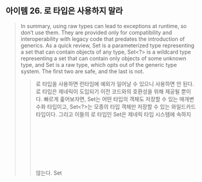 

## 아이템 26. 로 타입은 사용하지 말라

> In summary, using raw types can lead to exceptions at runtime, so don’t use them. They are provided only for compatibility and interoperability with legacy code that predates the introduction of generics. As a quick review, Set<Object> is a parameterized type representing a set that can contain objects of any type, Set<?> is a wildcard type representing a set that can contain only objects of some unknown type, and Set is a raw type, which opts out of the generic type system. The first two are safe, and the last is not.

> 로 타입을 사용하면 런타임에 예외가 일어날 수 있으니 사용하면 안 된다. 로 타입은 제네릭이 도입되기 이전 코드와의 호환성을 위해 제공될 뿐이다. 빠르게 훑어보자면, Set<Object>는 어떤 타입의 객체도 저장할 수 있는 매개변수화 타입이고, Set<?>는 모종의 타입 객체만 저장할 수 있는 와일드카드 타입이다. 그리고 이들의 로 타입인 Set은 제네릭 타입 시스템에 속하지 않는다. Set<Object>와 Set<? >는 안전하지만, 로 타입인 Set은 안전하지 않다.



### 용어 정리

- 아따 많다. 타입 파라미터와 타입들을 분류해보자.

| 한글 용어                    | 영문                           | 예                                |
| :--------------------------- | ------------------------------ | --------------------------------- |
| 실제 타입 파리미터(매개변수) | actual type parameter          | <String>                          |
| (정규) 타입 파라미터         | formal type parameter          | <E>                               |
| 한정적 타입 파라미터         | bounded type parameter         | <E extends Number>                |
| 재귀적 타입 한정             | recursive type bound           | <T extends Comparable<T>>         |
| 이거는 부르는 이름이 없나?   | recursive wildcard type bound? | <T extends Comparable<? super T>> |
|                              |                                |                                   |
| 로 타입                      | raw type                       | List                              |
| 매개변수화 타입              | parameterized type             | List<String>                      |
| 제네릭 타입                  | generic type                   | List<E>                           |
| 비한정적 와일드카드 타입     | unbounded wildcard type        | List<?>                           |
| 한정적 와일드카드 타입       | bounded wildcard type          | List<? extends Number>            |
|                              |                                |                                   |
| 제네릭 메서드                | generic method                 | static <E> List<E> asList(E[] a)  |
| 타입 토큰                    | type token                     | String.class                      |



### 로타입

- 이 책 전반에서 줄기차게 이야기하듯, 오류는 가능한 한 발생 즉시, 이상적으로는 컴파일할 때 발견하는 것이 좋다.
  - 밑에 예제는 로 타입을 쓴 절대 따라 하면 안되는 예제
    - 컴파일, 실행은 되지만 런타임에 문제가 발생하고 문제 발생 지점과 원인을 제공한 코드가 멀리 떨어져 있을 가능성이 있어 원인 찾으려면 전체를 훑어봐야 할 수도 있다. 
  - 매개변수화된 컬렉션 타입으로 만들어 주면 엉뚱한 타입을 넣으려 하면 컴파일 오류가 발생한다.
    - `incompatible types: Coin connot be converted`

```java
// 코드 26-1 컬렉션의 로 타입 - 따라 하지 말 것!
// Stamp 인스턴스만 취급한다.
private final Collection stamps = ...;
// 실수로 동전을 넣는다.
stamps.add(new Coin(...)); // "unchecked cll" 경고를 내빝기는 하지만 컴파일이 된다.
```

```java
// 코드 26-2 반복자의 로 타입 - 따라 하지 말 것!
for (Iterator i = stamps.iterator(); i.hasNext();) {
    Stamp stamp = (Stamp) i.next(); // ClassCastException 발생
    stamp.cancel();
}
```

```java
// 코드 26-3 매개변수화된 컬렌션 타입 - 타입 안정성 확보!
private final Collection<Stamp> stamps = ...;
```



- **로 타입**을 쓰는 걸 언어 차원에서 막아 놓지는 않았지만 **절대로 써서는 안된다.**
  - 로 타입을 쓰면 제네릭이 안겨주는 안전성과 표현력을 모두 잃게 된다.
  - 절대 써서는 안 되는 로 타입을 만든 이유는 제네릭이 도입되기 전 코드와의 호환성 때문이다.
    - 이 마이그레이션 호환성을 위해 로 타입을 지원하고 제네릭 구현에는 소거(erasure; 아이템 28) 방식을 사용하기로 했다.



### 로 타입과 매개변수화 타입

- 로 타입 `List`와 매개변수화 티입인 `List<Object>`의 차이는 무엇일까나?
  - 매개변수로 `List`를 받는 메서드 `List<String>`을 넘길 수 있지만, `List<Object>`를 받는 메서드에는 넘길 수 없다.
  - `List<String>`은 로 타입인 `List`의 하위 타입이지만, `List<Object>`의 하위 타입은 아니다(아이템 28).
  - `List<Object>` 같은 매개변수화 타입을 사용할 때와 달리 `List` 같은 로 타입을 사용하면 타입 안전성을 잃게 된다.

```java
// 코드 26-4 런타임에 실패한다. - unsafeAdd 메서드가 로 타입(List)을 사용
public class Raw {
    public static void main(String[] args) {
        List<String> strings = new ArrayList<>();
        unsafeAdd(strings, Integer.valueOf(42));
        String s = strings.get(0); // 컴파일러가 자동으로 형변환 코드를 넣어준다.
    }

		// List list를 List<Object> list로 변경하면 컴파일조차 되지 않는다. 
    // 오류를 실행전에 컴파일할 때 발견!   
    private static void unsafeAdd(List list, Object o) {
        list.add(o);
    }
}
```



### 비한정적 와일드카드 타입

- 제네릭 타입을 쓰고 싶지만 실제 타입 매개변수가 무엇인지 신경 쓰고 싶지 않다면 물음표(?) 와일드카드를 사용하자.
  - 제네릭 타입인 `Set<E>`의 비한정적 와일드카드 타입은 `Set<?>`이다.
    - 이것이 어떤 타입이라도 담을 수 있는 가장 범용적인 매개변수화 `Set` 타입이다. 
  - 와일드카드 타입은 안전하고, 로 타입은 안전하지 않다.
    - 로 타입 컬렉션에는 아무 원소나 넣을 수 있으니 타입 불변식을 훼손하기 쉽다.
    - 반면, `Collection<?>`에는 (`null` 외에는) 어떤 원소도 넣을 수 없다.
      - `String`이든 뭐든 넣으려고 하면 컴파일 오류 발생
    - 비한정적 와일드카드 타입으로 하면 `Set<String>`, `Set<Integer>` 어떤 타입이든지 다 파라미터로 던질 수 있네.
      - 근데 파라미터로 넘기는 컬렉션에는 null 빼고는 아무것도 넣을 수 없다.
      - 굳이 넣고 싶으면 Lower-Bounded Wildcards 쓰면 된다.
        - `List<?>`이걸  `List<? super String>` 이렇게 하면 아무 원소나 넣을 수 없으니 불변식을 훼손하지 않고 넣을 수 있다. 

```java
// 코드 26-5 잘못된 예 - 모르는 타입의 원소도 받는 로 타입을 사용했다.
static int numElementsInCommon(Set s1, Set s2) {...}
// 코드 26-6 비한정적 와일드카드 타입을 사용하라. - 타입 안전하며 유연하다.
static int numElementsInCommon(Set<?> s1, Set<?> s2) {...}
```



### 로 타입을 써야하는 예외

- `class` 리터럴에는 로 타입을 써야 한다.
  - 허용 (로타입)
    - `List.class`, `String[].class`, `int.class`
  - 허용하지 않는거 (로 타입 외의 타입)
    - `List<String>.class`, `List<?>.class`
- `instanceof` 연산자와 관련해서
  - `instanceof` 연산자 뒤에는 로 타입과 비한정적 와일드카드 타입만 올 수 있다.
    - 런타임에는 제네릭 타입 정보가 지워지기 때문에 둘 다 똑같이 동작한다.
    - 제네릭 타입이나 한정적 와일드카드 등을 쓰면 컴파일 에러가 난다.
  - 밑에 예제가 제네릭 타입에 `intanceof`를 사용하는 올바른 예다.

```java
// 코드 26-7 로 타입을 써도 좋은 예 - instanceof 연산자
if (o instanceof Set) {     // 로 타입
  	Set<?> s = (Set<?>) o;  // 와일드카드 타입
  	...
}
```



## 아이템 27. 비검사 경고를 제거하라

> In summary, unchecked warnings are important. Don’t ignore them. Every unchecked warning represents the potential for a ClassCastException at run- time. Do your best to eliminate these warnings. If you can’t eliminate an unchecked warning and you can prove that the code that provoked it is typesafe, suppress the warning with a @SuppressWarnings("unchecked") annotation in the narrowest possible scope. Record the rationale for your decision to suppress the warning in a comment.

> 비검사 경고는 중요하니 무시하지 말자. 모든 비검사 경고는 런타임에 ClassCastException을 일으킬 수 있는 잠재적 가능성을 뜻하니 최선을 다해 제거하라. 경고를 없앨 방법을 찾지 못하겠다면, 그 코드가 타입 안전함을 증명하고 가능한 한 범위를 좁혀 @SuppressWarnings("unchecked") 애너테이션으로 경고를 숨겨라. 그런 다음 경고를 숨기기로 한 근거를 주석으로 남겨라.



- 할 수 있는 한 모든 비검사 경고를 제거하자.
- 경고를 제거할 수는 없지만 타입 안전하다고 확신할 수 있다면 `@SuppressWarnings("unchecked")` 애너테이션을 달아 경고를 숨기자.
  - `@SuppressWarnings` 애너테이션은 개별 지역변수 선언부터 클래스 전체까지 어떤 선언에도 달 수 있다. 
  - 하지만 `@SuppressWarnings` 애너테이션은 항상 가능한 한 좁은 범위에 적용하자.
  - `@SuppressWarnings("unchecked")` 애너테이션을 사용할 때면 그 경고를 무시해도 안전한 이유를 항상 주석으로 잠겨야 한다.



## 아이템 28. 배열보다는 리스트를 사용하라

> In summary, arrays and generics have very different type rules. Arrays are covariant and reified; generics are invariant and erased. As a consequence, arrays provide runtime type safety but not compile-time type safety, and vice versa for generics. As a rule, arrays and generics don’t mix well. If you find yourself mixing them and getting compile-time errors or warnings, your first impulse should be to replace the arrays with lists.

> 배열과 제네릭에는 매우 다른 타입 규칙이 적용된다. 배열은 공변이고 실체화되는 반면, 제네릭을 불공변이고 타입 정보가 소거된다. 그 결과 배열은 런타임에는 타입 안전하지만 컴파일타임에는 그렇지 않다. 제네릭은 반대다. 그래서 둘을 섞어 쓰기란 쉽지 않다. 둘을 섞어 쓰다가 컴파일 오류나 경고를 만나면, 가장 먼저 배열을 리스트로 대체하는 방법을 적용해보자.



### 배열과 제네릭 타입의 차이

- **배열은 공변(covariant)인데, 제네릭은 불공변(invariant)이다.**
  - `Sub`이 `Super`의 하위 타입이라면 `Sub[]`은 `Super[]`의 하위 타입이 된다.
    - 공변, 즉 함께 변한다는 뜻.
  - 서로 다른 타입 `Type1`과 `Type2`가 있을 때, `List<Type1>`은 `List<Type2>`의 하위 타입도 아니고 상위 타입도 아니다
    - `Type1`과 `Type2`가 상속관계에 있다고 해도`List<Type1>`과 `List<Type2>`은 서로 상위 타입도 하위 타입도 아니다.
  - 배열에서는 실수를 런타임에야 알게 되지만 리스트는 컴파일할 때 바로 알 수 있다.

```java
// 코드 28-1 런타임에 실패한다.
Object[] objectArray = new Long[1];
objectArray[0] = "타입이 달라 넣을 수 없다"; // ArrayStoreException을 던진다.
```

```java
// 코드 28-2 컴파일되지 않는다.
List<Object> ol = new ArrayList<Long>(); // 호환되지 않는 타입이다.
ol.add("타입이 달라 넣을 수 없다.");
```



- 배열은 런타임에도 자신이 담기로 한 원소의 타입을 인지하고 확인하지만 제네릭은 타입 정보가 런타임에는 소거된다.
  - 소거는 제네릭이 지원되기 전의 레거시 코드와 제네릭 타입을 함계 사용할 수 있게 해주는 매커니즘으로, 자바 5가 제네릭으로 순조롭게 전환될 수 있도록 해줬다(아이템 26).
- 이런 주요 차이로 인해 배열과 제네릭은 잘 어우러지지 못한다.



### 제네릭 배열 생성 불허용

- 배열은 제네릭 타입(`new List<E>[]`), 매개변수화 타입(`new List<String>[]`), 타입 매개변수(`new E[]`)로 사용할 수 없다(괄호안이 안되는 예).

```java
List<String>[] stringLists = new List<String>[1];  // (1)
List<Integer> intList = List.of(42);               // (2)
Object[] objects = stringLists;                    // (3)
objects[0] = intList;                              // (4)
String s = stringLists[0].get(0);                  // (5)
```

- (5) `stringLists[0].get()`
  - (3) `List<String>[]`를 `Object[]`에 할당
    - 배열은 공변이니 이게 된다고 가정
  - (4) `List<Integer>` 이거를 `objects[0]` 에
  - `get(0)` 하면 `Integer`가 나온다.
    - 컴파일러는 꺼낸 원소를 자동으로 `String`으로 형변환하는데, 이때 `ClassCastException`이 발생
    - 이런 일을 방지하기 위해서는 제네릭 배열이 생성되지 않도록 (1)에서 컴파일 오류룰 내야 한다.



### 실체화 불가 타입

- `E`(타입 파라미터), `List<E>`(제네릭 타입), `List<String>`(매개변수화 타입) 같은 타입을 **실체화 불가 타입**(non-reifiable type)이라고 한다.

- - 실체화되지 않아서 런타임에는 컴파일타임보다 타입 정보를 적게 가지는 타입이다.
  - 배열을 비한정적 와일드카드 타입으로 만들 수는 있지만, 유용하게 쓰일 일은 거의 없다.

- - 실체화되지 않아서 런타임에는 컴파일타임보다 타입 정보를 적게 가지는 타입이다.
  - 배열을 비한정적 와일드카드 타입으로 만들 수는 있지만, 유용하게 쓰일 일은 거의 없다.



### `E[]` 대신 `List<E>`를 사용

- 비검사 형변환 경고를 제거하려면 배열 대신 리스트를 쓰면 된다.

```java
// 코드 28-4 Chooser - 제네릭을 시급히 적용해야 한다!
public class Chooser {
  
    private final Object[] choiceArray;

    public Chooser(Collection choices) {
        choiceArray = choices.toArray();
    }

    public Object choose() {
        Random rnd = ThreadLocalRandom.current();
        return choiceArray[rnd.nextInt(choiceArray.length)];
    }
  
}
```

```java
// 코드 28-5 Chooser를 제네릭으로 만들기 위한 첫 시도 - 컴파일되지 않는다.
public class Chooser<T> {
  
    private final T[] choiceArray;

    public Chooser(Collection<T> choices) {
        choiceArray = choices.toArray();
      	// (T[]) choices.toArray();
      	// 이렇게 형변환을 해도 컴파일러는 T가 무슨 타입인지 알 수 없으니
       	// 이 형변환이 런타임에도 안전한지 보장할 수 없다는 경고 메세지를 띄운다. 
    }

    public Object choose() {
        Random rnd = ThreadLocalRandom.current();
        return choiceArray[rnd.nextInt(choiceArray.length)];
    }
  
}
```

```java
// 코드 28-6 리스트 기반 Chooser - 타입 안전성 확보!
public class Chooser<T> {
  
    private final List<T> choiceList;

    public Chooser(Collection<T> choices) {
        choiceList = new ArrayList<>(choices);
    }

    public T choose() {
        Random rnd = ThreadLocalRandom.current();
        return choiceList.get(rnd.nextInt(choiceList.size()));
    }
  
}
```



## 아이템 29. 이왕이면 제네릭 타입으로 만들라

> In summary, generic types are safer and easier to use than types that require casts in client code. When you design new types, make sure that they can be used without such casts. This will often mean making the types generic. If you have any existing types that should be generic but aren’t, generify them. This will make life easier for new users of these types without breaking existing clients (Item 26).

> 클라이언트에서 직접 형변환해야 하는 타입보다 제네릭 타입이 더 안전하고 쓰기 편하다. 그러니 새로운 타입을 설계할 때는 형변환 없이도 사용할 수 있도록 하라. 그렇게 하려면 제네릭 타입으로 만들어야 할 경우가 많다. 기존 타입 중 제네릭이었어야 하는 게 있다면 제네릭 타입으로 변경하자. 기존 클라이언트에는 아무 영향을 주지 않으면서, 새로운 사용자를 훨씬 편하게 해주는 길이다(아이템 26).



- 코드 29-1 `Stack` 클래스는 원래 제네릭 타입이어야 마땅하다.

  - 제네릭으로 만들어보자.
  - 이 클래스를 제네릭으로 바꾼다고 해도 현재 버전을 사용하는 클라이언트에는 아무런 해가 없다.

- 일반 클래스를 제네릭 클래스로 만드는 첫 단계는 클래스 선언에 **타입 파라미터**를 추가하는 일이다.

  - ```java
    elements = new E[DEFAULT_INITIAL_CAPACITY];
    ```

    - `E`와 같은 타입 파라미터는 실체화 불가 타입으로 배열을 만들 수 없다(아이템 28).
      - 해결책 두 가지

- 첫 번째 방법은 제네릭 배열 생성을 금지하는 제약을 대놓고 우회하는 방법

  - `Object` 배열을 생성한 다음 제네릭 배열로 형변환
    - 배열 `elements`는 `private` 필드에 저장되고, 클라이언트로 반환되거나 다른 메서드에 전달되는 일이 전혀 없다.
    - `push` 메서드를 통해 배열에 저장되는 원소의 타입은 항상 `E`다.
    - 이 비검사 형변환은 확실히 안전하다.
    - 비검사 형변환이 안전함을 직접 증명했다면 범위를 최소로 좁혀 `@SuppressWarnings` 애너테이션으로 해당 경고를 숨긴다(아이템 27).

```java
// 코드 29-2 제네릭 스택으로 가는 첫 단계 - 컴파일되지 않는다.
// E[]를 이용한 제네릭 스택
public class Stack<E> {
  
    private E[] elements;
    private int size = 0;
    private static final int DEFAULT_INITIAL_CAPACITY = 16;

    // 코드 29-3 배열을 사용한 코드를 제네릭으로 만드는 방법 1
    // 배열 elements는 push(E)로 넘어온 E 인스턴스만 담는다.
    // 따라서 타입 안전성을 보장하지만,
    // 이 배열의 런타임 타입은 E[]가 아닌 Object[]다!
    @SuppressWarnings("unchecked")
    public Stack() {
        elements = (E[]) new Object[DEFAULT_INITIAL_CAPACITY];
    }

    public void push(E e) {
        ensureCapacity();
        elements[size++] = e;
    }

    public E pop() {
        if (size == 0)
            throw new EmptyStackException();
        E result = elements[--size];
        elements[size] = null; // 다 쓴 참조 해제
        return result;
    }

    ...
  
}
```



- 두 번째 방법은 `elements` 필드의 타입을 `E[]`에서 `Object[]`로 바꾸는 것이다.
  - 배열이 반환한 원소를 E로 형변환하면 오류 대신 경고가 뜬다.
    - pop 메서드 전체에서 경고를 숨기지 말고, 아이템 27의 조언을 따라 비검사 형변환을 수행하는 할당문에서만 숨기는 부분 체크

```java
// Object[]를 이용한 제네릭 Stack
public class Stack<E> {
  
    private Object[] elements;
    private int size = 0;
    private static final int DEFAULT_INITIAL_CAPACITY = 16;
    
    public Stack() {
        elements = new Object[DEFAULT_INITIAL_CAPACITY];
    }

    public void push(E e) {
        ensureCapacity();
        elements[size++] = e;
    }

    // 코드 29-4 배열을 사용한 코드를 제네릭으로 만드는 방법 2
    // 비검사 경고를 적절히 숨긴다.
    public E pop() {
        if (size == 0)
            throw new EmptyStackException();

        // push에서 E 타입만 허용하므로 이 형변환은 안전하다.
        // 경고를 숨기는 범위를 이 정도로 줄일 수가 있구나.
        @SuppressWarnings("unchecked") E result =
                (E) elements[--size];

        elements[size] = null; // 다 쓴 참조 해제
        return result;
    }

		...
  
}
```



- 제네릭 배열 생성을 제거하는 두 방법 모두 나름의 지지를 얻고 있다.
  - 첫 번째 방법은 가독성이 더 좋다.
    - 배열의 타입을 `E[]`로 선언하여 오직 `E` 타입 인스턴스만 받음을 확실히 어필한다.
  - 첫 번째 방식에서는 형변환을 배열 생성 시 다 한 번만 해주면 된다.
    - 하지만 두 번째 방식에서는 배열에서 원소를 읽을 때마다 해줘야 한다. 
    - 따라서 현업에서는 첫 번째 방식을 더 선호하며 자주 사용한다.
  - (`E`가 `Object`가 아닌 한) 배열의 런타임 타입이 컴파일타임 타입과 달라 힙 오염(`heap pollution`; 아이템 32)을 일으킨다.
    - 힙 오염이 맘에 걸리는 프로그래머는 두 번째 방식을 고수하기도 한다(이번 아이템의 예에서는 힙 오염이 해가 되지 않았다).



- 지금까지 설명한 `Stack` 예는 "배열보다는 리스트를 우선하라"는 아이템 28과 모순돼 보인다. 
  - 사실 제네릭 타입 안에서 리스트를 사용하는 게 항상 가능하지도, 꼭 더 좋은 것도 아니다.
  - 자바가 리스트를 기본 타입으로 제공하지 않으므로 `ArrayList` 같은 제네릭 타입도 결국은 기본 타입인 배열을 사용해 구현해야 한다.
  - `HashMap` 같은 제네릭 타입은 성능을 높일 목적으로 배열을 사용하기도 한다.



## 아이템 30. 이왕이면 제네릭 메서드로 만들라

> In summary, generic methods, like generic types, are safer and easier to use than methods requiring their clients to put explicit casts on input parameters and return values. Like types, you should make sure that your methods can be used without casts, which often means making them generic. And like types, you should generify existing methods whose use requires casts. This makes life easier for new users without breaking existing clients (Item 26).

> 제네릭 타입과 마찬가지로, 클라이언트에서 입력 매개변수와 반환값을 명시적으로 형변환해야 하는 메서드보다 제네릭 메서드가 더 안전하며 사용하기도 쉽다. 타입과 마찬가지로, 메서드도 형변환 없이 사용할 수 있는 편이 좋으며, 많은 경우  그렇게 하려면 제네릭 메서드가 되어야 한다. 역시 타입과 마찬가지로, 형변환을 해줘야 하는 기존 메서드는 제네릭하게 만들자. 기존 클라이언트는 그대로 둔 채 새로운 사용자의 삶을 훨씬 편하게 만들어줄 것이다(아이템 26). 



- 제네릭 메서드 작성법은 제네릭 타입 작성법과 비슷하다.

  - (타입 매개변수들을 선언하는) **타입 매개변수 목록**은 메서드의 제한자와 반환 타입 사이에 온다.

    - ```java
      public static <E> Set<E> union(Set<E> s1, Set<E> s2) {...}
      ```

      - 다음 코드에서 타입 매개변수 목록은 `<E>`이고 반환 타입은 `Set<E>`이다.

    - 타입 매개변수의 명명 규칙은 제네릭 메서드나 제네릭 타입이나 똑같다(아이템 29, 68).



### 제네릭 싱글턴 팩터리

- 제네릭 싱글턴 팩터리
  - 요청한 타입 매개변수에 맞게 매번 그 객체의 타입을 바꿔주는 정적 팩터리 패턴
- 항등함수
  - `T`인자를 받으면 `T` 객체를 반환하는 함수 인터페이스
  - 항등함수 객체는 상태가 없으니 요청할 때마다 새로 생성하는 것은 낭비다.
  - 자바의 제네릭이 실체화된다면 항등함수를 타입별로 하나씩 만들어야 했겠지만, 소거 방식을 사용한 덕에 제네릭 싱글턴 하나면 충분하다.

```java
// 제네릭 싱글턴 팩터리 패턴
public class GenericSingletonFactory {
  
    // 코드 30-4 제네릭 싱글턴 팩터리 패턴
  	// 여기서는 타입을 Object
    private static UnaryOperator<Object> IDENTITY_FN = (t) -> t;

    @SuppressWarnings("unchecked")
    public static <T> UnaryOperator<T> identityFunction() {
        // 반환할 때 형변환
        // 여기서 리턴타입이 UnaryOperator<Object>라면 받는 쪽에서 형변환 해줘야한다.
      	return (UnaryOperator<T>) IDENTITY_FN;
    }

    // 코드 30-5 제네릭 싱글턴을 사용하는 예
    public static void main(String[] args) {
        String[] strings = { "삼베", "대마", "나일론" };
      	// 리턴타입이 UnaryOperator<T>이기 때문에 원하는 타입으로 받을 수 있다. 
        UnaryOperator<String> sameString = identityFunction();
        for (String s : strings)
            System.out.println(sameString.apply(s));

        Number[] numbers = { 1, 2.0, 3L };
        UnaryOperator<Number> sameNumber = identityFunction();
        for (Number n : numbers)
            System.out.println(sameNumber.apply(n));
    }
  
}
```



### 재귀적 타입 한정

- 재귀적 타입 한정(recursive type bound)

  - 상대적으로 드물긴 하지만, 자기 자신이 들어간 표현식을 사용하여 타입 매개변수의 허용 범위를 한정할 수 있다.

  - 재귀적 타입 한정은 주로 타입의 자연적 순서를 정하는 `Comparable` 인터페이스(아이템 14)와 함께 쓰인다.

    - `Comparable`을 구현한 원소의 컬렉션을 입력받는 메서드들은 주로 그 원소들을 정렬 혹은 검색하거나, 최솟값이나 최대값을 구하는 식으로 사용된다. 

    - 이 기능을 수행하려면 컬렉션에 담긴 모든 원소가 상호 비교될 수 있어야 한다.

      - ```java
        public static <E extends Comparable<E>> E max(Collection<E> c);
        ```

        - 재귀적 타입 한정을 이용해 상호 비교할 수 있음을 표현했다.

```java
// 재귀적 타입 한정을 이용해 상호 비교할 수 있음을 표현
public class RecursiveTypeBound {
  
    // 코드 30-7 컬렉션에서 최댓값을 반환한다. - 재귀적 타입 한정 사용
    public static <E extends Comparable<E>> E max(Collection<E> c) {
        if (c.isEmpty())
            throw new IllegalArgumentException("컬렉션이 비어 있습니다.");

        E result = null;
        for (E e : c)
            if (result == null || e.compareTo(result) > 0)
                result = Objects.requireNonNull(e);

        return result;
    }

    public static void main(String[] args) {
        List<String> argList = Arrays.asList(args);
        System.out.println(max(argList));
    }
  
}
```



## 아이템 31. 한정적 와일드카드를 사용해 API 유연성을 높이라

> In summary, using wildcard types in your APIs, while tricky, makes the APIs far more flexible. If you write a library that will be widely used, the proper use of wildcard types should be considered mandatory. Remember the basic rule: producer-extends, consumer-super (PECS). Also remember that all comparables and comparators are consumers.

> 조금 복잡하더라도 와일드 카드 타입을 적용하면 API가 훨씬 유연해진다. 그러니 널리 쓰일 라이브러리를 작성한다면 반드시 와일드카드 타입을 절절히 사용해줘야 한다. PECS 공식을 기억하자. 즉, 생산자(producer)는 extends를 소비자(consumer)는 super를 사용한다. Comparable과 Comparator는 모두 소비자라는 사실도 잊지 말자.



### 한정적 와일드카드 타입

- 아이템 28에서 이야기했듯 매개변수화 타입은 불공변(invariant)이다.
  - 서로 다른 타입 `Type1`과 `Type2`가 있을 때 `List<Type1>`은 `List<Type2>`의 하위 타입도 상위 타입도 아니다.
  - `List<Object>`에는 어떤 객체든 넣을 수 있지만 `List<String>`에는 문자열만 넣을 수 있다.
    - `List<String>`은 `List<Object>`가 하는 일을 제대로 수행하지 못하니 하위 타입이 될 수 없다.
      - 리스코프 치환 원칙에 어긋난다(아이템 10).



```java
// 코드 31-1 와일드카드 타입을 사용하지 않은 pushAll 메서드 - 결함이 있다!
public void pushAll(Iterable<E> src) {
    for (E e : src)
      push(e);
}
```

- `Stack<Number>`로 선언한 후 `pushAll(intVal)`을 호출
  - `intVal`은 `Integer` 타입
  - `Integer`는 `Number`의 하위 타입이니 잘 동작해야 할 것 같다.
  - 실제로는 오류 메시지가 뜬다.
    - incompatible types
    - 매개변수화 타입이 불공변이기 때문



```java
// 코드 31-2 E 생산자(producer) 매개변수에 와일드카드 타입 적용
public void pushAll(Iterable<? extends E> src) {
    for (E e : src)
        push(e);
}
```

- `pushAll`의 입력 매개변수 타입은 '`E`의 `Iterable`'이 아니라 '`E`의 하위 타입의 `Iterable`'이어야 한다.
  - 와일드카드 타입 `Iterable<? extends E>`가 정확히 이런 뜻이다. 



```java
// 코드 31-3 와일드카드 타입을 사용하지 않은 popAll 메서드 - 결함이 있다!
public void popAll(Collection<E> dst) {
    while (!isEmpty())
        dst.add(pop());
}
```

- 코드 31-3을 컴파일하면 "`Collection<Object>`는 `Collection<Number>`의 하위 타입이 아니다"라는 오류가 발생한다.



```java
// 코드 31-4 E 소비자(consumer) 매개변수에 와일드카드 타입 적용
public void popAll(Collection<? super E> dst) {
  while (!isEmpty())
    dst.add(pop());
}
```

- 이번에는 `popAll`의 입력 매개변수의 타입이 '`E`의 `Collection`'이 아니라 '`E`의 상위 타입의 `Collection`'이어야 한다.
  - 와일드카드 타입을 사용한 `Collection<? super E>`가 정확히 이런 의미다.



- 유연성을 극대화하려면 원소의 생산자나 소비자용 입력 매개변수에 와일드카드 타입을 사용하라.
  - 입력 매개변수가 생산자와 소비자 역할을 동시에 한다면 와일드카드 타입을 써도 좋을 게 없다.
    - 타입을 정확히 지정해야 하는 상황으로, 이때는 와일드카드 타입을 쓰지 말아야 한다.



### 펙스(PECS)

- producer-extends, consumer-super
  - **매개변수화 타입 T가 생산자라면 `<? extends T>`를 사용하고, 소비자라면 `<? super T>`를 사용하자.**

```java
// 변경 전
public Chooser(Collection<T> choices) {...}

// 코드 31-5 T 생산자 매개변수에 와일드카드 타입 적용
public Chooser(Collection<? extends T> choices) {...}


// 변경 전
public static <E> Set<E> union(Set<E> s1, Set<E> s2) {...}

// 코드 30-2의 제네릭 union 메서드에 와일드카드 타입을 적용해 유연성을 높였다.
public static <E> Set<E> union(Set<? extends E> s1,
                               Set<? extends E> s2) {...}


// 변경 전
public static <E extends Comparable<E>> E max(List<E> list) {...}

// 변경 후

// 입력 매개변수에서는 E 인스턴스를 생산하므로 원래의 List<E>를 List<? extends E>로 수정

// Comparable(혹은 Comparator)을 직접 구현하지 않고, 
// 직접 구현한 다른 타입을 확장한 타입을 지원하기 위해 와일드카드 
// <E extends Comparable<? super E>> 이게 필요하다

public static <E extends Comparable<? super E>> E max(List<? extends E> list) {...}
```



### 타입 파라미터와 와일드카드 공통되는 부분

- 타입 매개변수와 와일드카드에는 공통되는 부분이 있어서, 메서드를 정의할 때 둘 중 어느 것을 사용해도 괜찮을 때가 많다.
  - 예를 들어 주어진 리스트에서 명시한 두 인덱스의 아이템들을 교환(swap)하는 정적 메서드를 두 방식 모두로 정의해보자.
    - 코드 31-7에서 첫 번째는 비한정적 타입 매개변수(아이템 30)를 사용했고 두 번째는 비한정적 와일드카드를 사용했다.

```java
// 코드 31-7 swap 메서드의 두 가지 선언
public static <E> void swap(List<E> list, int i, int j);
public static void swap(List<?> list, int i, int j);
```

- 어떤 선언이 나을까? 더 나은 이유는 무엇일까?
  - public API라면 간단한 두 번째가 낫다.
- 기본 규칙은 이렇다.
  - 메서드 선언에 타입 매개변수가 한 번만 나오면 와일드 카드로 대체하라.
    - 이때 비한정적 타입 매개변수라면 비한정적 와일드카드로 바꾸고
    - 한정적 타입 매개변수라면 한정적 와일드카드로 바꾸면 된다.

```java
public static void swap(List<?> list, int i, int j) {
  	list.set(i, list.set(j, list.get(i)));
}
```

- 이 swap 선언은 컴파일하면 오류 메시지가 나온다.
  - 방금 꺼낸 원소를 리스트에 다시 넣을 수 없다니 왜 그럴까?
    - 리스트의 타입이 `List<?>`인데, `List<?>`에는 null 외에는 어떤 값도 넣을 수 없다.
      - 와일드카드 타입의 실제 타입을 알려주는 메서드를 **private 도우미 메서드**로 따로 작성하여 활용해보자.

```java
// 와일드카드 타입을 실제 타입으로 바꿔주는 private 도우미 메서드
public class Swap {
    public static void swap(List<?> list, int i, int j) {
        swapHelper(list, i, j);
    }

    // 와일드카드 타입을 실제 타입으로 바꿔주는 private 도우미 메서드
    private static <E> void swapHelper(List<E> list, int i, int j) {
        list.set(i, list.set(j, list.get(i)));
    }

    public static void main(String[] args) {
        // 첫 번째와 마지막 인수를 스왑한 후 결과 리스트를 출력한다.
        List<String> argList = Arrays.asList(args);
        swap(argList, 0, argList.size() - 1);
        System.out.println(argList);
    }
}
```




## 아이템 32. 제네릭과 가변인수를 함께 쓸 때는 신중하라

> In summary, varargs and generics do not interact well because the varargs facility is a leaky abstraction built atop arrays, and arrays have different type rules from generics. Though generic varargs parameters are not typesafe, they are legal. If you choose to write a method with a generic (or parameterized) varargs parame- ter, first ensure that the method is typesafe, and then annotate it with @SafeVarargs so it is not unpleasant to use.

> 가변인수와 제네릭은 궁합이 좋지 않다. 가변인수 기능은 배열을 노출하여 추상화가 완벽하지 못하고, 배열과 제네릭의 타입 규칙이 서로 다르기 때문이다. 제네릭 varargs 매개변수는 타입 안전하지는 않지만, 허용된다. 메서드에 제네릭 (혹은 매개변수화된) varargs 매개변수를 사용하고자 한다면, 먼저 그 메서드가 타입 안전한지 확인한 다음 @SafeVarargs 애너테이션을 달아 사용하는 데 불편함이 없게끔 하자.



- 가변인수 메서드를 호출하면 가변인수를 담기 위한 배열이 자동으로 하나 만들어진다.
  - 그런데 내부로 감춰야 했을 이 배열을 그만 클라이언트에 노출하는 문제가 생겼다.
  - 그 결과 `varargs` 매개변수에 제네릭이나 매개변수화 타입이 포함되면 알기 어려운 컴파일 경고가 발생한다.
    - 호출자 쪽에 경고 뜬다.
      -  `Unchecked generics array creation for varargs parameter `
- 매개변수화 타입의 변수가 타입이 다른 객체를 참조하면 힙 오염이 발생한다.
  - 타입 안정성이 깨지니 제네릭 `varargs` 배열 매개변수에 값을 저장하는 것은 안전하지 않다.

```java
// 코드 32-1 제네릭과 varargs를 혼용하면 타입 안정성이 깨진다!
static void dangerous(List<String>... stringLists) {
    List<Integer> intList = List.of(42);
    Object[] objects = stringLists;
    objects[0] = intLists; // 힙 오염 발생
    String s = stringLists[0].get(0); // ClassCastException
}
```



- 제네릭 배열을 프로그래머가 직접 생성하는 건 허용하지 않으면서 제네릭 `varargs` 매개변수를 받는 메서드를 선언할 수 있게 한 이유는 실무에서 매우 유용하기 때문임.
  - `Arrays.asList(T… a)`, `Collections.addAll(Collection<? Super T> c, T… elements)` 등



- 자바 7 전에는 제네릭 가변인수 메서드의 작성자가 호출자 쪽에서 발생하는 경고에 대해서 해줄 수 있는 일이 없었다.
  - 사용자는 이 경고를 그냥 두거나 (더 흔하게는) 호출하는 곳마다 `@SuppressWarnings("unchecked")` 애너테이션을 달아 경고를 숨겨야 했다(아이템 27).
- 자바 7에서는 `@SafeVarargs` 애너테이션이 추가되어 제네릭 가변인수 메서드 작성자가 클라이언트 측에서 발생하는 경고를 숨길 수 있게 되었다.
  - `@SafeVarargs` 애너테이션은 메서드 작성자가 그 메서드가 타입 안전함을 보장하는 장치다.
- `varargs` 매개변수 배열이 호출자로부터 그 메서드로 순수하게 인수들을 전달하는 일만 한다면(`varargs`의 목적대로만 쓰인다면) 그 메서드는 안전하다.
  - 메서드 안에서 배열에 아무것도 저장하지 않고, 배열의 참조가 밖으로 노출되지 않는다면 타입 안전하다.



- `varargs` 매개변수 배열에 아무것도 저장하지 않고도 타입 안전성을 깰수도 있으니 주의해야 한다.
  - 이 메서드가 반환하는 배열의 타입은 이 메서드에 인수를 넘기는 컴파일타임에 결정되는데, 그 시점에는 컴파일러에게 충분한 정보가 주어지지 않아 타입을 잘못 판단할 수 있다.
  - 따라서 자신의 varargs 매개변수 배열을 그대로 반환하면 힙 오염을 이 메서드를 호출한 쪽의 콜스택으로까지 전이하는 결과를 낳을 수 있다.
  - 밑에 코드를 보면 pickTwo 메서드를 본 컴파일러는 `Object[]`을 만들어 준다.
    - 안에서 호출하는 toArray 메서드가 가변인수라서 배열을 만들어야하는데 자신이(picktwo) 받는 매개변수 타입이 타입 파라미터이기 때문에 어떤 타입도 다 담을 수 있는 `Object` 타입 배열을 만든다.
    - pickTwo는 toArray에서 반환 받은 `Object[]`을 그대로 리턴하고 있다.
    - 근데 pickTwo를 호출 할 때는 `String` 타입을 넘기네?
      - 컴파일러는 이 부분을 보고 `String[]`을 만들어 놓고 있는데 반환이 `Object[]`이 오네?
        - `Object`는 `String`의 상위 타입이기 때문에 `String`에서 `Object`로는 형변환이 안된다.
        - `ClassCastException`

```java
// 미묘한 힙 오염 발생
public class PickTwo {
    // 코드 32-2 자신의 제네릭 매개변수 배열의 참조를 노출한다. - 안전하지 않다!
    static <T> T[] toArray(T... args) {
        return args;
    }

    static <T> T[] pickTwo(T a, T b, T c) {
        switch(ThreadLocalRandom.current().nextInt(3)) {
            case 0: return toArray(a, b);
            case 1: return toArray(a, c);
            case 2: return toArray(b, c);
        }
        throw new AssertionError(); // 도달할 수 없다.
    }

    public static void main(String[] args) {
        String[] attributes = pickTwo("좋은", "빠른", "저렴한");
        System.out.println(Arrays.toString(attributes));
    }
}
```



- 위 예는 제네릭 `varargs` 매개변수 배열에 다른 메서드가 접근하도록 허용하면 안전하지 않다는 점을 다시 한번 상기시킨다.
  - 단, 예외가 두 가지 있다.
    - 첫 번째, `@SafeVarargs`로 제대로 애노테이트된 또 다른 `varargs` 메서드에 넘기는 것은 안전하다.
    - 두 번째, 그저 이 배열 내용의 일부 함수를 호출만 하는(`varargs`를 받지 않는) 일반 메서드에 넘기는 것도 안전하다.

```java
@SafeVarargs
static <T> List<T> flatten(List<? extends T>... lists) {
    List<T> result = new ArrayList<>();
    for (List<? extends T> list : lists)
      	// 모든 원소를 하나의 리스트로 옮겨 담아 반환
      	result.addAll(list);
    return result;
}
```



- 제네릭이나 매개변수화 타입의 `varargs` 매개변수를 받는 모든 메서드에 `@SafeVarargs`를 달라.
  - 이 말은 안전하지 않은 `varargs` 메서드는 절대 작성해서는 안 된다는 뜻이다.
- 통제할 수 있는 메서드 중 제네릭 `varargs` 매개변수를 사용하며 힙 오염 경고가 뜨는 메서드가 있다면, 그 메서드가 진짜 안전한지 점검하라.
  - 다음 두 조건을 모두 만족하는 제네릭 `varargs` 메서드는 안전하다. 둘 중 하나라도 어겼다면 수정하자.
    - `varargs` 매개변수 배열에 아무것도 저장하지 않는다.
    - 그 배열(혹은 복제본)을 신뢰할 수 없는 코드에 노출하지 않는다.



- `@SafeVarargs` 애너테이션은 재정의할 수 없는 메서드에만 달아야 한다.
  - 재정의한 메서드도 안전할지는 보장할 수 없기 때문이다.
  - 자바 8에서 이 애너테이션은 오직 정적 메서드와 `final` 인스턴스 메서드에만 붙일 수 있다.
  - 자바 9부터는 `private` 인스턴스 메서드에도 허용된다.



- `@SafeVarargs` 애너테이션이 유일한 정답은 아니다.
  - 아이템 28의 조언을 따라(실체는 배열인) `varargs` 매개변수를 `List` 매개변수로 바꿀 수도 있다.
    - `List.of`에도 `@SafeVarargs` 애너테이션이 달려 있다.
    - 장점
      - 컴파일러가 이 메서드의 타입 안전성을 검증할 수 있다는 데 있다.
      - `@SafeVararsg` 애너테이션을 우리가 직접 달지 않아도 된다.
      - 실수로 안전하다고 판단할 걱정도 없다.
    - 단점
      - 클라이언트 코드가 살짝 지저분해지고 속도가 조금 느려질 수 있다는 정도다.

```java
// 코드 32-4 제네릭 varargs 매개변수를 List로 대체한 예 - 타입 안전하다.
public class FlattenWithList {
    static <T> List<T> flatten(List<List<? extends T>> lists) {
        List<T> result = new ArrayList<>();
        for (List<? extends T> list : lists)
            result.addAll(list);
        return result;
    }

    public static void main(String[] args) {
        List<Integer> flatList = flatten(List.of(
                List.of(1, 2), List.of(3, 4, 5), List.of(6,7)));
        System.out.println(flatList);
    }
}
```



## 아이템 33. 타입 안전 이종 컨테이너를 고려하라

> In summary, the normal use of generics, exemplified by the collections APIs, restricts you to a fixed number of type parameters per container. You can get around this restriction by placing the type parameter on the key rather than the container. You can use Class objects as keys for such typesafe heterogeneous containers. A Class object used in this fashion is called a type token. You can also use a custom key type. For example, you could have a DatabaseRow type repre- senting a database row (the container), and a generic type Column<T> as its key.

> 컬렉션 API로 대표되는 일반적인 제네릭 형태에서는 한 컨테이너가 다룰 수 있는 타입 매개변수의 수가 고정되어 있다. 하지만 컨테이너 자체가 아닌 키를 타입 매개변수로 바꾸면 이런 제약이 없는 타입 안전 이종 컨테이너를 만들 수 있다. 타입 안전 이종 컨테이너는 Class를 키로 쓰며, 이런 식으로 쓰이는 Class 객체를 타입 토큰이라 한다. 또한, 직접 구현한 키 타입도 쓸 수 있다. 예컨대 데이터베이스의 행(컨테이너)을 표현한 DatabaseRow 타입에는 제네릭 타입인 Column<T>를 키로 사용할 수 있다.



### 타입 안전 이종 컨테이너

- 데이터베이스의 행(row)은 임의 개수의 열(column)을 가질 수 있는데, 모두 열을 타입 안전하게 이용할 수 있다면 멋질 것이다.
  - 다행히 쉬운 해법이 있다.
  - 컨테이너 대신 키를 매개변수화한 다음, 컨테이너에 값을 넣거나 뺄 때 매개변수화한 키를 함께 제공하면 된다.
    - 이렇게 하면 제네릭 타입 시스템이 값의 타입이 키와 같음을 보장해줄 것이다.
    - 이러한 설계 방식을 **타입 안전 이종 컨테이너 패턴**(type safe heterogeneous pattern)이라 한다.



- 타입별로 즐겨 찾는 인스턴스를 저장하고 검색할 수 있는 Favorites 클래스를 생각해보자.
  - **각 타입의 Class 객체**를 매개변수화한 키 역할로 사용하면 되는데, 이 방식이 동작하는 이유는 **class의 클래스가 제네릭**이기 때문이다.
    - class 리터럴의 타입은 Class가 아닌 Class<T>다.
      - String.class의 타입은 Class<String>, Integer.class의 타입은 Class<Integer>
- 타입 토큰(type token)
  - String.class, Integer.class 등 이런 형태가 타입 토큰임.
  - 컴파일타임 타입 정보와 런타임 타입 정보를 알아내기 위해 메서드들이 주고받는 class 리터럴



```java
// 타입 안전 이종 컨테이너 패턴
public class Favorites {
  
    // 코드 33-3 타입 안전 이종 컨테이너 패턴 - 구현
    private Map<Class<?>, Object> favorites = new HashMap<>();

    public <T> void putFavorite(Class<T> type, T instance) {
        favorites.put(Objects.requireNonNull(type), instance);
    }

    public <T> T getFavorite(Class<T> type) {
        return type.cast(favorites.get(type));
    }

//    // 코드 33-4 동적 형변환으로 런타임 타입 안전성 확보
//    public <T> void putFavorite(Class<T> type, T instance) {
//        favorites.put(Objects.requireNonNull(type), type.cast(instance));
//    }

    // 코드 33-2 타입 안전 이종 컨테이너 패턴 - 클라이언트
    public static void main(String[] args) {
        Favorites f = new Favorites();
        
        f.putFavorite(String.class, "Java");
        f.putFavorite(Integer.class, 0xcafebabe);
        f.putFavorite(Class.class, Favorites.class);
       
        String favoriteString = f.getFavorite(String.class);
        int favoriteInteger = f.getFavorite(Integer.class);
//        String a =  f.getFavorite(Integer.class);

        Class<?> favoriteClass = f.getFavorite(Class.class);
        
        System.out.printf("%s %x %s%n", favoriteString,
                favoriteInteger, favoriteClass.getName());
    }
  
}
```

- Favorites 인스턴스는 타입 안전하다.
  - String을 요청했는데 Integer를 반환하는 일은 절대 없다.
    - `(Class<T> type, T instance)`
      - 둘 다 T, 타입 파라미터가 그걸 보장해 주고 있다.
  - 모든 키의 타입이 제각각이라, 일반적인 맵과 달리 여러 가지 타입의 원소를 담을 수 있다.
  - Favorites는 타입 안전 이종 컨테이너라 할 만하다.

- Favorites가 사용하는 private 맵 변수인 favorites의 타입은 Map<Class<?>, Object>이다.
  - 비한정적 와일드카드 타입이라 이 맵 안에 아무것도 넣을 수 없다고 생각할 수 있지다.
    - 하지만 사실은 그 반대다.
    - 와일드카드 타입이 중첩(nested)되었다는 점에 주목해야 한다.
      - 맵이 아니라 키가 와일드카드 타입인 것이다.
        - 키로 아무 타입이나 다 넣을 수 있게 된거다.



- Favorites 클래스 제약 두 가지

  - 첫 번째, 악의적인 클라이언트가 Class 객체를 (제네릭이 아닌) 로 타입(아이템 26)으로 넘기면 Favorites 인스턴스의 타입 안전성이 쉽게 깨진다.

    - ```java
      f.putFavorite((Class)Integer.class, "Integer의 인스턴스가 아닙니다.");
      ```

      - `Class` 타입으로 캐스팅해서 넣으니깐 들어가네.

    ```java
    // 코드 33-4 동적 형변환으로 런타임 타입 안전성 확보 (202쪽)
    public <T> void putFavorite(Class<T> type, T instance) {
        favorites.put(Objects.requireNonNull(type), type.cast(instance));
    }
    ```

    - 불변식을 보장하려면 putFavorite 메서드에서 인수로 주어진 instance의  타입이 type으로 명시한 타입과 같은지 확인하면 된다.

  - 두 번째, 실체화 불가 타입(아이템 28)에는 사용할 수 없다. 

    - String이나 String[]은 저장할 수 있어도 List<String>은 컴파일 되지 않는다.
      - List<String>용 Class 객체를 얻을 수 없기 때문이다.
    - 슈퍼 타입 토큰
    - 허용하는 타입을 제한하고 싶다면 한정적 타입 토큰을 활용하면 가능하다.
      - Class<?> 타입의 객체가 있고, 이를 한정적 타입 토큰을 받는 메서드에 넘기려면 어떻게 해야 할까?
        - Class 클래스가 이런 형변환을 안전하게 (그리고 동적으로) 수행해주는 asSubclass 인스턴스 메서드를 제공한다.
        - 코드 33-5는 컴파일 시점에는 타입을 알 수 없는 애너테이션을 asSubclass 메서드를 사용해 런타임에 읽어낸다.

```java
// 코드 33-5 asSubclass를 사용해 한정적 타입 토큰을 안전하게 형변환한다.
public class PrintAnnotation {
    static Annotation getAnnotation(AnnotatedElement element,
                                    String annotationTypeName) {
      
        Class<?> annotationType = null; // 비한정적 타입 토큰
        try {
            annotationType = Class.forName(annotationTypeName);
        } catch (Exception ex) {
            throw new IllegalArgumentException(ex);
        }
        return element.getAnnotation(
                annotationType.asSubclass(Annotation.class));
      
    }
  
		...
```
